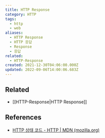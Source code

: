 ```yaml
---
title: HTTP Response
category: HTTP
tags:
  - http
  - web
aliases:
  - HTTP Response
  - HTTP 응답
  - Response
  - 응답
related:
  - HTTP-Response
created: 2021-12-30T04:06:00.000Z
updated: 2022-09-06T14:00:06.683Z
---
```


## Related

- [[HTTP-Response|HTTP Response]]

## References

- [HTTP 상태 코드 - HTTP | MDN (mozilla.org)](https://developer.mozilla.org/ko/docs/Web/HTTP/Status)
